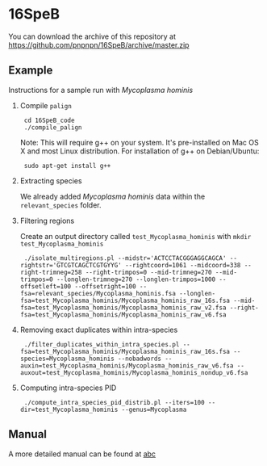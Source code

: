 16SpeB
===

You can download the archive of this repository at https://github.com/pnpnpn/16SpeB/archive/master.zip

Example
---

Instructions for a sample run with *Mycoplasma hominis*

1. Compile `palign`

        cd 16SpeB_code
        ./compile_palign

    Note: This will require g++ on your system. It's pre-installed on Mac OS X and
    most Linux distribution. For installation of g++ on Debian/Ubuntu:

        sudo apt-get install g++

2. Extracting species

    We already added *Mycoplasma hominis* data within the `relevant_species` folder.

3. Filtering regions

    Create an output directory called `test_Mycoplasma_hominis` with `mkdir test_Mycoplasma_hominis`

        ./isolate_multiregions.pl --midstr='ACTCCTACGGGAGGCAGCA' --rightstr='GTCGTCAGCTCGTGYYG' --rightcoord=1061 --midcoord=338 --right-trimneg=258 --right-trimpos=0 --mid-trimneg=270 --mid-trimpos=0 --longlen-trimneg=270 --longlen-trimpos=1000 --offsetleft=100 --offsetright=100 --fsa=relevant_species/Mycoplasma_hominis.fsa --longlen-fsa=test_Mycoplasma_hominis/Mycoplasma_hominis_raw_16s.fsa --mid-fsa=test_Mycoplasma_hominis/Mycoplasma_hominis_raw_v2.fsa --right-fsa=test_Mycoplasma_hominis/Mycoplasma_hominis_raw_v6.fsa

4. Removing exact duplicates within intra-species

        ./filter_duplicates_within_intra_species.pl --fsa=test_Mycoplasma_hominis/Mycoplasma_hominis_raw_16s.fsa --species=Mycoplasma_hominis --nobadwords --auxin=test_Mycoplasma_hominis/Mycoplasma_hominis_raw_v6.fsa --auxout=test_Mycoplasma_hominis/Mycoplasma_hominis_nondup_v6.fsa

5. Computing intra-species PID

        ./compute_intra_species_pid_distrib.pl --iters=100 --dir=test_Mycoplasma_hominis --genus=Mycoplasma

Manual
---

A more detailed manual can be found at [abc](docs/16SpeB_manual.doc?raw=1)
